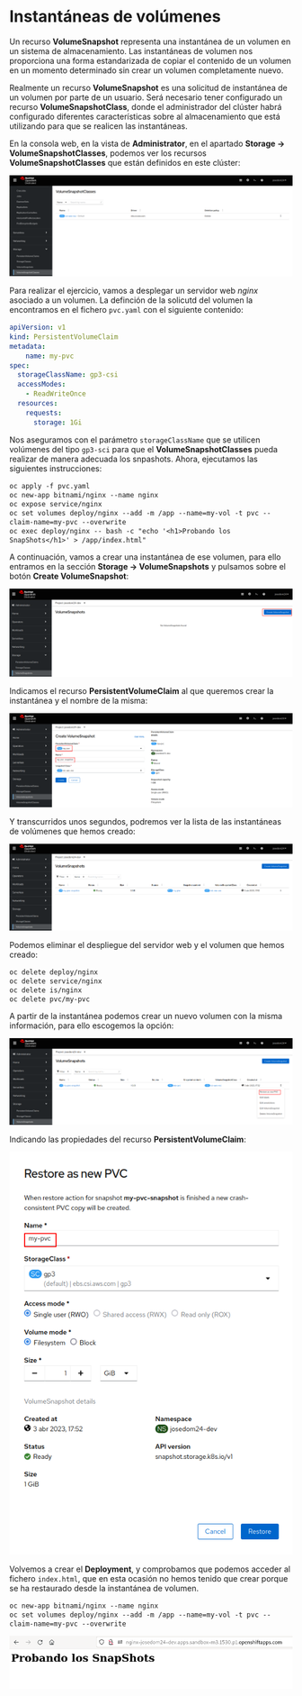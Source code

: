 # Instantáneas de volúmenes

Un recurso **VolumeSnapshot** representa una instantánea de un volumen en un sistema de almacenamiento. Las instantáneas de volumen nos proporciona una forma estandarizada de copiar el contenido de un volumen en un momento determinado sin crear un volumen completamente nuevo.

Realmente un recurso **VolumeSnapshot** es una solicitud de instantánea de un volumen por parte de un usuario. Será necesario tener configurado un recurso **VolumeSnapshotClass**, donde el administrador del clúster habrá configurado diferentes características sobre al almacenamiento que está utilizando para que se realicen las instantáneas.

En la consola web, en la vista de **Administrator**, en el apartado **Storage -> VolumeSnapshotClasses**, podemos ver los recursos **VolumeSnapshotClasses** que están definidos en este clúster:

![snapshot](img/snapshot1.png)

Para realizar el ejercicio, vamos a desplegar un servidor web *nginx* asociado a un volumen.
La definción de la solicutd del volumen la encontramos en el fichero `pvc.yaml` con el siguiente contenido:

```yaml
apiVersion: v1
kind: PersistentVolumeClaim
metadata:
    name: my-pvc
spec:
  storageClassName: gp3-csi
  accessModes:
    - ReadWriteOnce
  resources:
    requests:
      storage: 1Gi
```

Nos aseguramos con el parámetro `storageClassName` que se utilicen volúmenes del tipo `gp3-sci` para que el **VolumeSnapshotClasses** pueda realizar de manera adecuada los snpashots. Ahora, ejecutamos las siguientes instrucciones:

    oc apply -f pvc.yaml
    oc new-app bitnami/nginx --name nginx
    oc expose service/nginx
    oc set volumes deploy/nginx --add -m /app --name=my-vol -t pvc --claim-name=my-pvc --overwrite
    oc exec deploy/nginx -- bash -c "echo '<h1>Probando los SnapShots</h1>' > /app/index.html"

A continuación, vamos a crear una instantánea de ese volumen, para ello entramos en la sección **Storage -> VolumeSnapshots** y pulsamos sobre el botón **Create VolumeSnapshot**:

![snapshot](img/snapshot2.png)

Indicamos el recurso **PersistentVolumeClaim** al que queremos crear la instantánea y el nombre de la misma:

![snapshot](img/snapshot3.png)

Y transcurridos unos segundos, podremos ver la lista de las instantáneas de volúmenes que hemos creado:

![snapshot](img/snapshot4.png)

Podemos eliminar el despliegue del servidor web y el volumen que hemos creado:

    oc delete deploy/nginx
    oc delete service/nginx
    oc delete is/nginx
    oc delete pvc/my-pvc

A partir de la instantánea podemos crear un nuevo volumen con la misma información, para ello escogemos la opción:

![snapshot](img/snapshot7.png)

Indicando las propiedades del recurso **PersistentVolumeClaim**:

![snapshot](img/snapshot8.png)

Volvemos a crear el **Deployment**, y comprobamos que podemos acceder al fichero `index.html`, que en esta ocasión no hemos tenido que crear porque se ha restaurado desde la instantánea de volumen.

    oc new-app bitnami/nginx --name nginx
    oc set volumes deploy/nginx --add -m /app --name=my-vol -t pvc --claim-name=my-pvc --overwrite

![snapshot](img/snapshot9.png)
